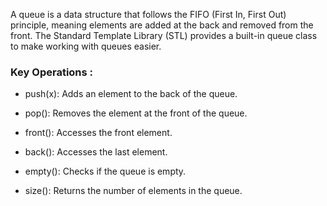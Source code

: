 A queue is a data structure that follows the FIFO (First In, First Out) principle, meaning elements are added at the back and removed from the front. 
The Standard Template Library (STL) provides a built-in queue class to make working with queues easier.

### Key Operations :

- push(x): Adds an element to the back of the queue.

- pop(): Removes the element at the front of the queue.

- front(): Accesses the front element.

- back(): Accesses the last element.

- empty(): Checks if the queue is empty.

- size(): Returns the number of elements in the queue.